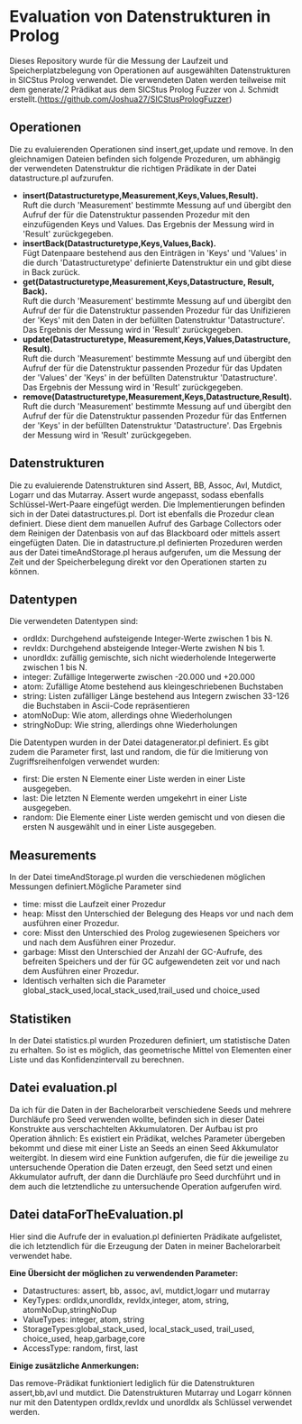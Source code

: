 # Evaluation von Datenstrukturen in Prolog

Dieses Repository wurde für die Messung der Laufzeit und Speicherplatzbelegung von Operationen auf ausgewählten Datenstrukturen in SICStus Prolog verwendet.
Die verwendeten Daten werden teilweise mit dem generate/2 Prädikat aus dem SICStus Prolog Fuzzer von J. Schmidt erstellt.(https://github.com/Joshua27/SICStusPrologFuzzer)

## Operationen
Die zu evaluierenden Operationen sind insert,get,update und remove. In den gleichnamigen Dateien befinden sich folgende Prozeduren, um abhängig der verwendeten Datenstruktur die richtigen Prädikate in der Datei datastructure.pl aufzurufen.
- **insert(Datastructuretype,Measurement,Keys,Values,Result).**  
	Ruft die durch 'Measurement' bestimmte Messung auf und übergibt den Aufruf der für die Datenstruktur passenden Prozedur mit den einzufügenden Keys und Values. Das Ergebnis der Messung wird in 'Result' zurückgegeben.
- **insertBack(Datastructuretype,Keys,Values,Back).**  
	Fügt Datenpaare bestehend aus den Einträgen in 'Keys' und 'Values' in die durch 'Datastructuretype' definierte Datenstruktur ein und gibt diese in Back zurück.
- **get(Datastructuretype,Measurement,Keys,Datastructure, Result, Back).**  
	Ruft die durch 'Measurement' bestimmte Messung auf und übergibt den Aufruf der für die Datenstruktur passenden Prozedur für das Unifizieren der 'Keys' mit den Daten in der befüllten Datenstruktur 'Datastructure'. Das Ergebnis der Messung wird in 'Result' zurückgegeben.
- **update(Datastructuretype, Measurement,Keys,Values,Datastructure, Result).**  
	Ruft die durch 'Measurement' bestimmte Messung auf und übergibt den Aufruf der für die Datenstruktur passenden Prozedur für das Updaten der 'Values' der 'Keys' in der befüllten Datenstruktur 'Datastructure'. Das Ergebnis der Messung wird in 'Result' zurückgegeben.
- **remove(Datastructuretype,Measurement,Keys,Datastructure,Result).**  
	Ruft die durch 'Measurement' bestimmte Messung auf und übergibt den Aufruf der für die Datenstruktur passenden Prozedur für das Entfernen der 'Keys' in der befüllten Datenstruktur 'Datastructure'. Das Ergebnis der Messung wird in 'Result' zurückgegeben.

## Datenstrukturen
Die zu evaluierende Datenstrukturen sind Assert, BB, Assoc, Avl, Mutdict, Logarr und das Mutarray.
Assert wurde angepasst, sodass ebenfalls Schlüssel-Wert-Paare eingefügt werden. Die Implementierungen befinden sich in der Datei datastructures.pl. Dort ist ebenfalls die Prozedur clean definiert. Diese dient dem manuellen Aufruf des Garbage Collectors oder dem Reinigen der Datenbasis von auf das Blackboard oder mittels assert eingefügten Daten. Die in datastructure.pl definierten Prozeduren werden aus der Datei timeAndStorage.pl heraus aufgerufen, um die Messung der Zeit und der Speicherbelegung direkt vor den Operationen starten zu können.

## Datentypen
Die verwendeten Datentypen sind:
- ordIdx: Durchgehend aufsteigende Integer-Werte zwischen 1 bis N.
- revIdx: Durchgehend absteigende Integer-Werte zwishen N bis 1.
- unordIdx: zufällig gemischte, sich nicht wiederholende Integerwerte zwischen 1 bis N.
- integer: Zufällige Integerwerte zwischen -20.000 und +20.000
- atom: Zufällige Atome bestehend aus kleingeschriebenen Buchstaben
- string: Listen zufälliger Länge bestehend aus Integern zwischen 33-126 die Buchstaben in Ascii-Code repräsentieren
- atomNoDup: Wie atom, allerdings ohne Wiederholungen
- stringNoDup: Wie string, allerdings ohne Wiederholungen

Die Datentypen wurden in der Datei datagenerator.pl definiert. Es gibt zudem die Parameter first, last und random, die für die Imitierung von Zugriffsreihenfolgen verwendet wurden:
- first: Die ersten N Elemente einer Liste werden in einer Liste ausgegeben.
- last: Die letzten N Elemente werden umgekehrt in einer Liste ausgegeben.
- random: Die Elemente einer Liste werden gemischt und von diesen die ersten N ausgewählt und in einer Liste ausgegeben.
	
## Measurements

In der Datei timeAndStorage.pl wurden die verschiedenen möglichen Messungen definiert.Mögliche Parameter sind
- time: misst die Laufzeit einer Prozedur
- heap: Misst den Unterschied der Belegung des Heaps vor und nach dem ausführen einer Prozedur.
- core: Misst den Unterschied des Prolog zugewiesenen Speichers vor und nach dem Ausführen einer Prozedur.
- garbage: Misst den Unterschied der Anzahl der GC-Aufrufe, des befreiten Speichers und der für GC aufgewendeten zeit vor und nach dem Ausführen einer Prozedur.
- Identisch verhalten sich die Parameter global_stack_used,local_stack_used,trail_used und choice_used
	
## Statistiken

In der Datei statistics.pl wurden Prozeduren definiert, um statistische Daten zu erhalten. So ist es möglich, das geometrische Mittel von Elementen einer Liste und das Konfidenzintervall zu berechnen.

## Datei evaluation.pl

Da ich für die Daten in der Bachelorarbeit verschiedene Seeds und mehrere Durchläufe pro Seed verwenden wollte, befinden sich in dieser Datei Konstrukte aus verschachtelten Akkumulatoren.
Der Aufbau ist pro Operation ähnlich: Es existiert ein Prädikat, welches Parameter übergeben bekommt und diese mit einer Liste an Seeds an einen Seed Akkumulator weitergibt. In diesem wird eine Funktion aufgerufen, die für die jeweilige zu untersuchende Operation die Daten erzeugt, den Seed setzt und einen Akkumulator aufruft, der dann die Durchläufe pro Seed durchführt und in dem auch die letztendliche zu untersuchende Operation aufgerufen wird.

## Datei dataForTheEvaluation.pl
Hier sind die Aufrufe der in evaluation.pl definierten Prädikate aufgelistet, die ich letztendlich für die Erzeugung der Daten in meiner Bachelorarbeit verwendet habe. 

**Eine Übersicht der möglichen zu verwendenden Parameter:**

- Datastructures: assert, bb, assoc, avl, mutdict,logarr und mutarray
- KeyTypes: ordIdx,unordIdx, revIdx,integer, atom, string, atomNoDup,stringNoDup
- ValueTypes: integer, atom, string
- StorageTypes:global_stack_used, local_stack_used, trail_used, choice_used, heap,garbage,core
- AccessType: random, first, last

**Einige zusätzliche Anmerkungen:**

Das remove-Prädikat funktioniert lediglich für die Datenstrukturen assert,bb,avl und mutdict.
Die Datenstrukturen Mutarray und Logarr können nur mit den Datentypen ordIdx,revIdx und unordIdx als Schlüssel verwendet werden.
